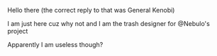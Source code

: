 Hello there (the correct reply to that was General Kenobi)

I am just here cuz why not and I am the trash designer for @Nebulo's project

Apparently I am useless though?
